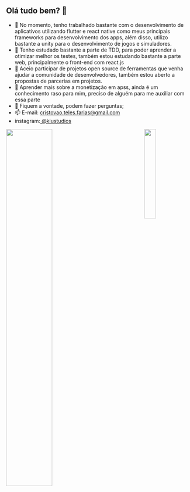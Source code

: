 ## Olá tudo bem? 👋

- 🔭 No momento, tenho trabalhado bastante com o desenvolvimento de aplicativos utilizando flutter e react native como meus principais frameworks para desenvolvimento dos apps, além disso, utilizo bastante a unity para o desenvolvimento de jogos e simuladores.
- 🌱 Tenho estudado bastante a parte de TDD, para poder aprender a otimizar melhor os testes, também estou estudando bastante a parte web, principalmente o front-end com react.js
- 👯  Aceio participar de projetos open source de ferramentas que venha ajudar a comunidade de desenvolvedores, também estou aberto a propostas de parcerias em projetos.
- 🤔 Aprender mais sobre a monetização em apss, ainda é um conhecimento raso para mim, preciso de alguém para me auxiliar com essa parte
- 💬 Fiquem a vontade, podem fazer perguntas;
- 📫 E-mail: cristovao.teles.farias@gmail.com
 - instagram:<a href="https://www.instagram.com/kiustudios/"> @kiustudios </a>
 
<img align="right" height="25%" src="https://cdn4.iconfinder.com/data/icons/logos-3/600/React.js_logo-512.png" />

<img align="center" height="50%" src="https://d2eip9sf3oo6c2.cloudfront.net/tags/images/000/001/245/square_280/flutterlogo.png" />
 
